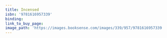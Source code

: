 ```yaml
---
title: Incensed
isbn: '9781616957339'
binding:
link_to_buy_page:
image_path: 'https://images.booksense.com/images/339/957/9781616957339.jpg'
---
```



